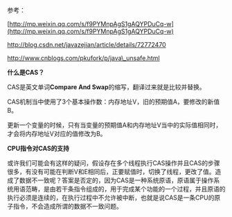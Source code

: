 参考：

[http://mp.weixin.qq.com/s/f9PYMnpAgS1gAQYPDuCq-w](http://mp.weixin.qq.com/s/f9PYMnpAgS1gAQYPDuCq-w)

http://blog.csdn.net/javazejian/article/details/72772470

http://www.cnblogs.com/pkufork/p/java\_unsafe.html





**什么是CAS？**

CAS是英文单词**Compare And Swap**的缩写，翻译过来就是比较并替换。

CAS机制当中使用了3个基本操作数：内存地址V，旧的预期值A，要修改的新值B。

更新一个变量的时候，只有当变量的预期值A和内存地址V当中的实际值相同时，才会将内存地址V对应的值修改为B。



**CPU指令对CAS的支持**

或许我们可能会有这样的疑问，假设存在多个线程执行CAS操作并且CAS的步骤很多，有没有可能在判断V和E相同后，正要赋值时，切换了线程，更改了值。造成了数据不一致呢？答案是否定的，因为CAS是一种系统原语，原语属于操作系统用语范畴，是由若干条指令组成的，用于完成某个功能的一个过程，并且原语的执行必须是连续的，在执行过程中不允许被中断，也就是说CAS是一条CPU的原子指令，不会造成所谓的数据不一致问题。



  


